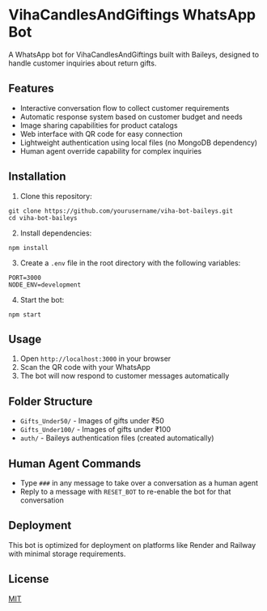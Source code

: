# VihaCandlesAndGiftings WhatsApp Bot

A WhatsApp bot for VihaCandlesAndGiftings built with Baileys, designed to handle customer inquiries about return gifts.

## Features

- Interactive conversation flow to collect customer requirements
- Automatic response system based on customer budget and needs
- Image sharing capabilities for product catalogs
- Web interface with QR code for easy connection
- Lightweight authentication using local files (no MongoDB dependency)
- Human agent override capability for complex inquiries

## Installation

1. Clone this repository:
```
git clone https://github.com/yourusername/viha-bot-baileys.git
cd viha-bot-baileys
```

2. Install dependencies:
```
npm install
```

3. Create a `.env` file in the root directory with the following variables:
```
PORT=3000
NODE_ENV=development
```

4. Start the bot:
```
npm start
```

## Usage

1. Open `http://localhost:3000` in your browser
2. Scan the QR code with your WhatsApp
3. The bot will now respond to customer messages automatically

## Folder Structure

- `Gifts_Under50/` - Images of gifts under ₹50
- `Gifts_Under100/` - Images of gifts under ₹100
- `auth/` - Baileys authentication files (created automatically)

## Human Agent Commands

- Type `###` in any message to take over a conversation as a human agent
- Reply to a message with `RESET_BOT` to re-enable the bot for that conversation

## Deployment

This bot is optimized for deployment on platforms like Render and Railway with minimal storage requirements.

## License

[MIT](LICENSE)